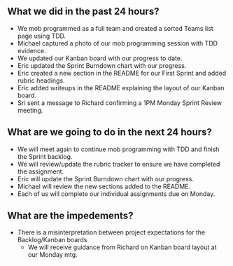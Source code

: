 ## What we did in the past 24 hours?    
- We mob programmed as a full team and created a sorted Teams list page using TDD.    
- Michael captured a photo of our mob programming session with TDD evidence.   
- We updated our Kanban board with our progress to date.  
- Eric updated the Sprint Burndown chart with our progress.  
- Eric created a new section in the README for our First Sprint and added rubric headings.  
- Eric added writeups in the README explaining the layout of our Kanban board.   
- Sri sent a message to Richard confirming a 1PM Monday Sprint Review meeting.   

## What are we going to do in the next 24 hours?  
- We will meet again to continue mob programming with TDD and finish the Sprint backlog.   
- We will review/update the rubric tracker to ensure we have completed the assignment.   
- Eric will update the Sprint Burndown chart with our progress.  
- Michael will review the new sections added to the README.  
- Each of us will complete our individual assignments due on Monday.  

## What are the impedements?   
- There is a misinterpretation between project expectations for the Backlog/Kanban boards.  
	- We will receive guidance from Richard on Kanban board layout at our Monday mtg.   

